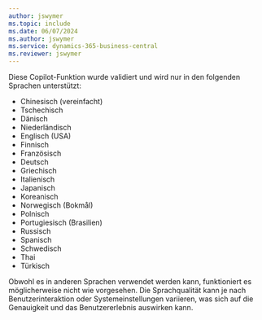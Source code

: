 ```yaml
---
author: jswymer
ms.topic: include
ms.date: 06/07/2024
ms.author: jswymer
ms.service: dynamics-365-business-central
ms.reviewer: jswymer
---
```

Diese Copilot-Funktion wurde validiert und wird nur in den folgenden Sprachen unterstützt:

- Chinesisch (vereinfacht)
- Tschechisch
- Dänisch
- Niederländisch
- Englisch (USA)
- Finnisch
- Französisch
- Deutsch
- Griechisch
- Italienisch
- Japanisch
- Koreanisch
- Norwegisch (Bokmål)
- Polnisch
- Portugiesisch (Brasilien)
- Russisch
- Spanisch
- Schwedisch
- Thai
- Türkisch

Obwohl es in anderen Sprachen verwendet werden kann, funktioniert es möglicherweise nicht wie vorgesehen. Die Sprachqualität kann je nach Benutzerinteraktion oder Systemeinstellungen variieren, was sich auf die Genauigkeit und das Benutzererlebnis auswirken kann.